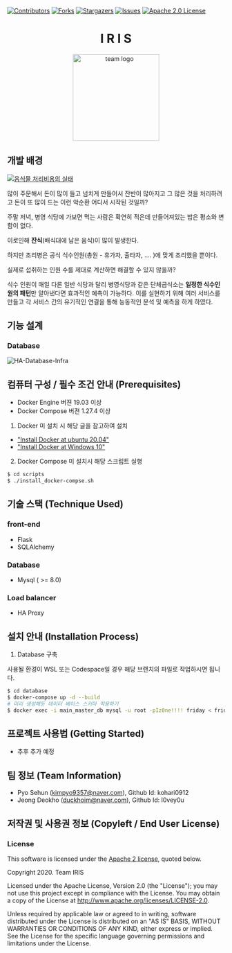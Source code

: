 [contributors-shield]: https://img.shields.io/github/contributors/osamhack2020/Web_FRIDAY_IRIS?style=flat-square
[contributors-url]: https://github.com/osamhack2020/Web_FRIDAY_IRIS/graphs/contributors
[forks-shield]: https://img.shields.io/github/forks/osamhack2020/Web_FRIDAY_IRIS.svg?style=flat-square
[forks-url]: https://github.com/osamhack2020/Web_FRIDAY_IRIS/network/members
[stars-shield]: https://img.shields.io/github/stars/osamhack2020/Web_FRIDAY_IRIS?style=flat-square
[stars-url]: https://github.com/osamhack2020/Web_FRIDAY_IRIS/stargazers
[issues-shield]: https://img.shields.io/github/issues/osamhack2020/Web_FRIDAY_IRIS.svg?style=flat-square
[issues-url]: hhttps://github.com/osamhack2020/Web_FRIDAY_IRIS/issues
[license-shield]: https://img.shields.io/github/license/osamhack2020/Web_FRIDAY_IRIS.svg?style=flat-square
[license-url]: https://github.com/osamhack2020/Web_FRIDAY_IRIS/blob/main/LICENSE

[![Contributors][contributors-shield]][contributors-url]
[![Forks][forks-shield]][forks-url]
[![Stargazers][stars-shield]][stars-url]
[![Issues][issues-shield]][issues-url]
[![Apache 2.0 License][license-shield]][license-url]

<h1 align="center"> I R I S </h1>
<p align="center">
  <img src="https://github.com/osamhack2020/Web_FRIDAY_IRIS/blob/main/team_logo.png" width="200" alt="team logo">
</p>

## 개발 배경

[![음식물 처리비용의 실태](https://i.ytimg.com/vi/g5WXqBOQYzc/original.jpg)](https://youtu.be/g5WXqBOQYzc)

많이 주문해서 돈이 많이 들고 넘치게 만들어서 잔반이 많아지고 그 많은 것을 처리하려고 돈이 또 많이 드는 이런 악순환 어디서 시작된 것일까?

주말 저녁, 병영 식당에 가보면 먹는 사람은 확연히 적은데 만들어져있는 밥은 평소와 변함이 없다.

이로인해 **잔식**(배식대에 남은 음식)이 많이 발생한다.

하지만 조리병은 공식 식수인원(총원 - 휴가자, 출타자, .... )에 맞게 조리했을 뿐이다.

실제로 섭취하는 인원 수를 제대로 계산하면 해결할 수 있지 않을까?

식수 인원이 매일 다른 일반 식당과 달리 병영식당과 같은 단체급식소는 **일정한 식수인원의 패턴**만 알아낸다면 효과적인 예측이 가능하다.
이를 실현하기 위해 여러 서비스를 만들고 각 서비스 간의 유기적인 연결을 통해 능동적인 분석 및 예측을 하게 하였다. 

## 기능 설계

### Database
![HA-Database-Infra](https://drive.google.com/uc?export=download&id=1C9Wra6ZUjt2nFJY5dSKY6zYqQoIZ_dBM)

## 컴퓨터 구성 / 필수 조건 안내 (Prerequisites)

* Docker Engine 버젼 19.03 이상 
* Docker Compose 버젼 1.27.4 이상

1. Docker 미 설치 시 해당 글을 참고하여 설치

- ["Install Docker at ubuntu 20.04"](https://www.digitalocean.com/community/tutorials/how-to-install-and-use-docker-on-ubuntu-20-04)
- ["Install Docker at Windows 10"](https://www.wsgvet.com/ubuntu/180?sfl=wr_subject%7C%7Cwr_content&stx=NAS&sst=wr_hit&sod=desc&sop=and&page=1)

2. Docker Compose 미 설치시 해당 스크립트 실행

```bash
$ cd scripts
$ ./install_docker-compse.sh
```

## 기술 스택 (Technique Used)

### front-end

 -  Flask
 -  SQLAlchemy

### Database

 - Mysql ( >= 8.0)

### Load balancer

 - HA Proxy

## 설치 안내 (Installation Process)

1. Database 구축

사용될 환경이 WSL 또는 Codespace일 경우 해당 브랜치의 파일로 작업하시면 됩니다.

```bash
$ cd database
$ docker-compose up -d --build
# 미리 생성해둔 데이터 베이스 스키마 적용하기
$ docker exec -i main_master_db mysql -u root -pIz0ne!!!! friday < friday.sql
```

## 프로젝트 사용법 (Getting Started)

- 추후 추가 예정

## 팀 정보 (Team Information)

- Pyo Sehun (kimpyo9357@naver.com), Github Id: kohari0912
- Jeong Deokho (duckhoim@naver.com), Github Id: l0vey0u

## 저작권 및 사용권 정보 (Copyleft / End User License)

### License

This software is licensed under the [Apache 2 license](LICENSE), quoted below.

Copyright 2020. Team IRIS

Licensed under the Apache License, Version 2.0 (the "License"); you may not
use this project except in compliance with the License. You may obtain a copy
of the License at http://www.apache.org/licenses/LICENSE-2.0.

Unless required by applicable law or agreed to in writing, software
distributed under the License is distributed on an "AS IS" BASIS, WITHOUT
WARRANTIES OR CONDITIONS OF ANY KIND, either express or implied. See the
License for the specific language governing permissions and limitations under
the License.